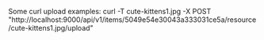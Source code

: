 Some curl upload examples:
curl -T cute-kittens1.jpg -X POST "http://localhost:9000/api/v1/items/5049e54e30043a333031ce5a/resource/cute-kittens1.jpg/upload"
